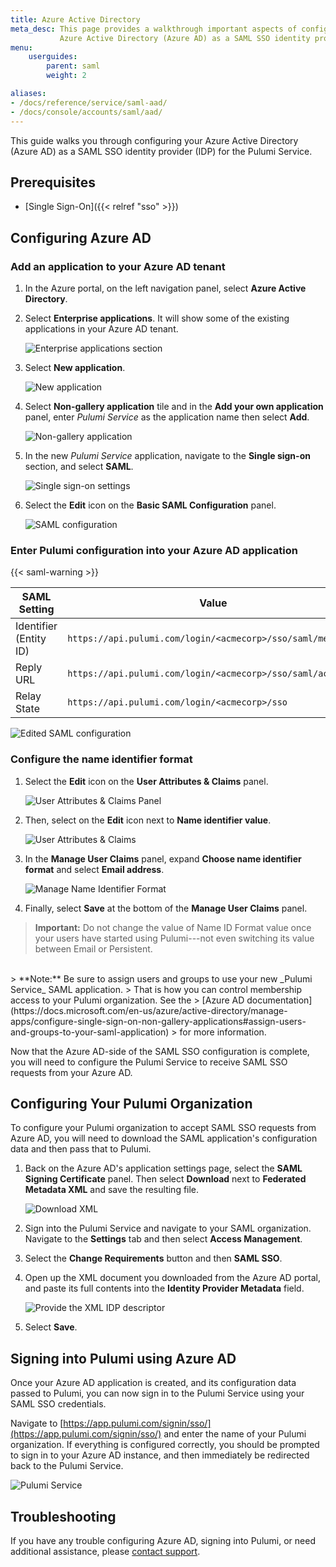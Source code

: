 ```yaml
---
title: Azure Active Directory
meta_desc: This page provides a walkthrough important aspects of configuring
           Azure Active Directory (Azure AD) as a SAML SSO identity provider (IDP).
menu:
    userguides:
        parent: saml
        weight: 2

aliases:
- /docs/reference/service/saml-aad/
- /docs/console/accounts/saml/aad/
---
```


This guide walks you through configuring your Azure Active Directory (Azure AD) as a SAML SSO identity provider
(IDP) for the Pulumi Service.

## Prerequisites

- [Single Sign-On]({{< relref "sso" >}})

## Configuring Azure AD

### Add an application to your Azure AD tenant

1. In the Azure portal, on the left navigation panel, select **Azure Active Directory**.

1. Select **Enterprise applications**. It will show some of the existing applications in your Azure
  AD tenant.

    ![Enterprise applications section](/images/docs/reference/service/saml-aad/enterprise-applications.png)

1. Select **New application**.

    ![New application](/images/docs/reference/service/saml-aad/new-application.png)

1. Select **Non-gallery application** tile and in the **Add your own application** panel, enter
   _Pulumi Service_ as the application name then select **Add**.

    ![Non-gallery application](/images/docs/reference/service/saml-aad/non-gallery-application.png)

1. In the new _Pulumi Service_ application, navigate to the **Single sign-on** section, and
  select **SAML**.

    ![Single sign-on settings](/images/docs/reference/service/saml-aad/single-sign-on.png)

1. Select the **Edit** icon on the **Basic SAML Configuration** panel.

    ![SAML configuration](/images/docs/reference/service/saml-aad/saml-configuration.png)

### Enter Pulumi configuration into your Azure AD application

{{< saml-warning >}}

| SAML Setting | Value |
| --------------- | ----- |
| Identifier (Entity ID) | `https://api.pulumi.com/login/<acmecorp>/sso/saml/metadata` |
| Reply URL | `https://api.pulumi.com/login/<acmecorp>/sso/saml/acs` |
| Relay State | `https://api.pulumi.com/login/<acmecorp>/sso` |

![Edited SAML configuration](/images/docs/reference/service/saml-aad/edited-saml-configuration.png)

### Configure the name identifier format

1. Select the **Edit** icon on the **User Attributes & Claims** panel.

    ![User Attributes & Claims Panel](/images/docs/reference/service/saml-aad/attributes-and-claims-panel.png)

1. Then, select on the **Edit** icon next to **Name identifier value**.

    ![User Attributes & Claims](/images/docs/reference/service/saml-aad/attributes-and-claims.png)

1. In the **Manage User Claims** panel, expand **Choose name identifier format** and select **Email address**.

    ![Manage Name Identifier Format](/images/docs/reference/service/saml-aad/name-identifier-format.png)

1. Finally, select **Save** at the bottom of the **Manage User Claims** panel.

> **Important:** Do not change the value of Name ID Format value once your users have started using Pulumi---not even switching its value between Email or Persistent.
<br />
> **Note:** Be sure to assign users and groups to use your new _Pulumi Service_ SAML application.
> That is how you can control membership access to your Pulumi organization. See the
> [Azure AD documentation](https://docs.microsoft.com/en-us/azure/active-directory/manage-apps/configure-single-sign-on-non-gallery-applications#assign-users-and-groups-to-your-saml-application)
> for more information.

Now that the Azure AD-side of the SAML SSO configuration is complete, you will need
to configure the Pulumi Service to receive SAML SSO requests from your
Azure AD.

## Configuring Your Pulumi Organization

To configure your Pulumi organization to accept SAML SSO requests from Azure AD, you will need to
download the SAML application's configuration data and then pass that to Pulumi.

1. Back on the Azure AD's application settings page, select the **SAML Signing Certificate** panel.
  Then select **Download** next to **Federated Metadata XML** and save the resulting file.

    ![Download XML](/images/docs/reference/service/saml-aad/download-xml.png)

1. Sign into the Pulumi Service and navigate to your SAML organization. Navigate to the
  **Settings** tab and then select **Access Management**.
  
1. Select the **Change Requirements** button and then **SAML SSO**.

1. Open up the XML document you downloaded from the Azure AD portal, and paste its full contents
  into the **Identity Provider Metadata** field.

    ![Provide the XML IDP descriptor](/images/docs/reference/service/saml-aad/pulumi-saml-settings-page.png)

1. Select **Save**.

## Signing into Pulumi using Azure AD

Once your Azure AD application is created, and its configuration data passed to Pulumi, you can now
sign in to the Pulumi Service using your SAML SSO credentials.

Navigate to [https://app.pulumi.com/signin/sso/](https://app.pulumi.com/signin/sso/) and enter the
name of your Pulumi organization. If everything is configured correctly, you should be prompted to
sign in to your Azure AD instance, and then immediately be redirected back to the Pulumi Service.

![Pulumi Service](/images/docs/reference/service/saml-aad/pulumi-console-signin.png)

## Troubleshooting

If you have any trouble configuring Azure AD, signing into Pulumi, or need additional assistance, please
[contact support](https://support.pulumi.com/).
